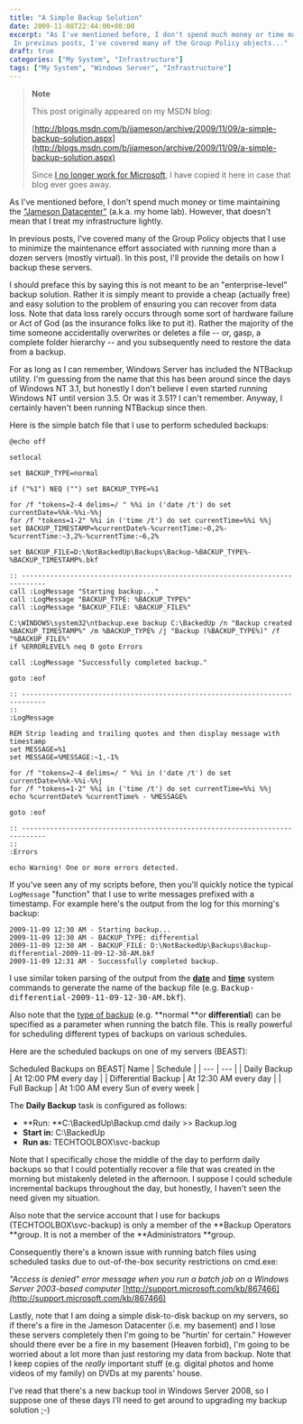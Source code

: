 ```yaml
---
title: "A Simple Backup Solution"
date: 2009-11-08T22:44:00+08:00
excerpt: "As I've mentioned before, I don't spend much money or time maintaining the \"Jameson Datacenter\" (a.k.a. my home lab). However, that doesn't mean that I treat my infrastructure lightly. 
 In previous posts, I've covered many of the Group Policy objects..."
draft: true
categories: ["My System", "Infrastructure"]
tags: ["My System", "Windows Server", "Infrastructure"]
---
```


> **Note**
> 
> This post originally appeared on my MSDN blog:  
>   
> 
> [http://blogs.msdn.com/b/jjameson/archive/2009/11/09/a-simple-backup-solution.aspx](http://blogs.msdn.com/b/jjameson/archive/2009/11/09/a-simple-backup-solution.aspx)
> 
> Since [I no longer work for Microsoft](/blog/jjameson/2011/09/02/last-day-with-microsoft), I have copied it here in case that blog ever goes away.


As I've mentioned before, I don't spend much money or time maintaining the ["Jameson Datacenter"](/blog/jjameson/2009/09/14/the-jameson-datacenter) (a.k.a. my home lab). However, that doesn't mean that I treat my infrastructure lightly.

In previous posts, I've covered many of the Group Policy objects that I use to minimize the maintenance effort associated with running more than a dozen servers (mostly virtual). In this post, I'll provide the details on how I backup these servers.

I should preface this by saying this is not meant to be an "enterprise-level" backup solution. Rather it is simply meant to provide a cheap (actually free) and easy solution to the problem of ensuring you can recover from data loss. Note that data loss rarely occurs through some sort of hardware failure or Act of God (as the insurance folks like to put it). Rather the majority of the time someone accidentally overwrites or deletes a file -- or, gasp, a complete folder hierarchy -- and you subsequently need to restore the data from a backup.

For as long as I can remember, Windows Server has included the NTBackup utility. I'm guessing from the name that this has been around since the days of Windows NT 3.1, but honestly I don't believe I even started running Windows NT until version 3.5. Or was it 3.51? I can't remember. Anyway, I certainly haven't been running NTBackup since then.

Here is the simple batch file that I use to perform scheduled backups:


    @echo off
    
    setlocal
    
    set BACKUP_TYPE=normal
    
    if ("%1") NEQ ("") set BACKUP_TYPE=%1
    
    for /f "tokens=2-4 delims=/ " %%i in ('date /t') do set currentDate=%%k-%%i-%%j
    for /f "tokens=1-2" %%i in ('time /t') do set currentTime=%%i %%j
    set BACKUP_TIMESTAMP=%currentDate%-%currentTime:~0,2%-%currentTime:~3,2%-%currentTime:~6,2%
    
    set BACKUP_FILE=D:\NotBackedUp\Backups\Backup-%BACKUP_TYPE%-%BACKUP_TIMESTAMP%.bkf
    
    :: ----------------------------------------------------------------------------
    call :LogMessage "Starting backup..."
    call :LogMessage "BACKUP_TYPE: %BACKUP_TYPE%"
    call :LogMessage "BACKUP_FILE: %BACKUP_FILE%"
    
    C:\WINDOWS\system32\ntbackup.exe backup C:\BackedUp /n "Backup created %BACKUP_TIMESTAMP%" /m %BACKUP_TYPE% /j "Backup (%BACKUP_TYPE%)" /f "%BACKUP_FILE%"
    if %ERRORLEVEL% neq 0 goto Errors
    
    call :LogMessage "Successfully completed backup."
    
    goto :eof
    
    :: ----------------------------------------------------------------------------
    ::
    :LogMessage
    
    REM Strip leading and trailing quotes and then display message with timestamp
    set MESSAGE=%1
    set MESSAGE=%MESSAGE:~1,-1%
    
    for /f "tokens=2-4 delims=/ " %%i in ('date /t') do set currentDate=%%k-%%i-%%j
    for /f "tokens=1-2" %%i in ('time /t') do set currentTime=%%i %%j
    echo %currentDate% %currentTime% - %MESSAGE%
    
    goto :eof
    
    :: ----------------------------------------------------------------------------
    ::
    :Errors
    
    echo Warning! One or more errors detected.


If you've seen any of my scripts before, then you'll quickly notice the typical `LogMessage` "function" that I use to write messages prefixed with a timestamp. For example here's the output from the log for this morning's backup:


    2009-11-09 12:30 AM - Starting backup...
    2009-11-09 12:30 AM - BACKUP_TYPE: differential
    2009-11-09 12:30 AM - BACKUP_FILE: D:\NotBackedUp\Backups\Backup-differential-2009-11-09-12-30-AM.bkf
    2009-11-09 12:31 AM - Successfully completed backup.


I use similar token parsing of the output from the **[date](http://technet.microsoft.com/en-us/library/cc732776%28WS.10%29.aspx)** and [**time**](http://technet.microsoft.com/en-us/library/cc770579%28WS.10%29.aspx) system commands to generate the name of the backup file (e.g. <samp>Backup-differential-2009-11-09-12-30-AM.bkf</samp>).

Also note that the [type of backup](http://technet.microsoft.com/en-us/library/cc784306%28WS.10%29.aspx) (e.g. **normal **or **differential**) can be specified as a parameter when running the batch file. This is really powerful for scheduling different types of backups on various schedules.

Here are the scheduled backups on one of my servers (BEAST):


<caption>Scheduled Backups on BEAST</caption>| Name | Schedule |
| --- | --- |
| Daily Backup | At 12:00 PM every day |
| Differential Backup | At 12:30 AM every day |
| Full Backup | At 1:00 AM every Sun of every week |


The **Daily Backup** task is configured as follows:

- **Run: **C:\BackedUp\Backup.cmd daily &gt;&gt; Backup.log
- **Start in:** C:\BackedUp
- **Run as:** TECHTOOLBOX\svc-backup


Note that I specifically chose the middle of the day to perform daily backups so that I could potentially recover a file that was created in the morning but mistakenly deleted in the afternoon. I suppose I could schedule incremental backups throughout the day, but honestly, I haven't seen the need given my situation.

Also note that the service account that I use for backups (TECHTOOLBOX\svc-backup) is only a member of the **Backup Operators **group. It is not a member of the **Administrators **group.

Consequently there's a known issue with running batch files using scheduled tasks due to out-of-the-box security restrictions on cmd.exe:

<cite>"Access is denied" error message when you run a batch job on a Windows Server 2003-based computer</cite>
[http://support.microsoft.com/kb/867466](http://support.microsoft.com/kb/867466)


Lastly, note that I am doing a simple disk-to-disk backup on my servers, so if there's a fire in the Jameson Datacenter (i.e. my basement) and I lose these servers completely then I'm going to be "hurtin' for certain." However should there ever be a fire in my basement (Heaven forbid), I'm going to be worried about a lot more than just restoring my data from backup. Note that I keep copies of the *really* important stuff (e.g. digital photos and home videos of my family) on DVDs at my parents' house.

I've read that there's a new backup tool in Windows Server 2008, so I suppose one of these days I'll need to get around to upgrading my backup solution ;-)

